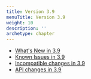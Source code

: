 ```yaml
---
title: Version 3.9
menuTitle: Version 3.9
weight: 10
description: ''
archetype: chapter
---
```

- [What's New in 3.9](whats-new-in-3-9.md)
- [Known Issues in 3.9](known-issues-in-3-9.md)
- [Incompatible changes in 3.9](incompatible-changes-in-3-9.md)
- [API changes in 3.9](api-changes-in-3-9.md)
